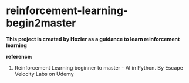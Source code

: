 # reinforcement-learning-begin2master

**This project is created by Hozier as a guidance to learn reinforcement learning**

**reference:**
1. Reinforcement Learning beginner to master - AI in Python. By Escape Velocity Labs on Udemy
